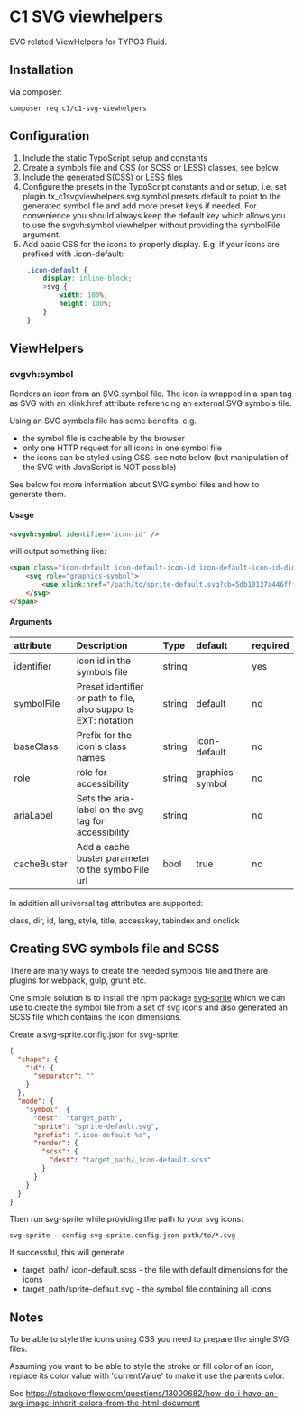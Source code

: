 # C1 SVG viewhelpers

SVG related ViewHelpers for TYPO3 Fluid.

## Installation

via composer:

```
composer req c1/c1-svg-viewhelpers
```

## Configuration

1. Include the static TypoScript setup and constants
2. Create a symbols file and CSS (or SCSS or LESS) classes, see below
3. Include the generated S(CSS) or LESS files
4. Configure the presets in the TypoScript constants and or setup, i.e. set
   plugin.tx_c1svgviewhelpers.svg.symbol.presets.default to point to the generated symbol file and add
   more preset keys if needed. For convenience you should always keep the default key which allows you to use 
   the svgvh:symbol viewhelper without providing the symbolFile argument.
5. Add basic CSS for the icons to properly display. E.g. if your icons are prefixed with .icon-default:
   ```scss
    .icon-default {
        display: inline-block;
        >svg {
            width: 100%;
            height: 100%;
        }
    }
   ```

## ViewHelpers

### svgvh:symbol

Renders an icon from an SVG symbol file. The icon is wrapped in a span tag as SVG with an xlink:href attribute
referencing an external SVG symbols file. 

Using an SVG symbols file has some benefits, e.g.

- the symbol file is cacheable by the browser
- only one HTTP request for all icons in one symbol file
- the icons can be styled using CSS, see note below (but manipulation of the SVG with JavaScript is NOT possible)

See below for more information about SVG symbol files and how to generate them.

#### Usage

```html
<svgvh:symbol identifier='icon-id' />
```

will output something like:

```html
<span class="icon-default icon-default-icon-id icon-default-icon-id-dims">
    <svg role="graphics-symbol">
        <use xlink:href="/path/to/sprite-default.svg?cb=5db10127a446fff1f0d0240086487da1#icon-id"></use>
    </svg>
</span>
```

#### Arguments

| attribute      | Description                                                    | Type      | default         | required    |
|:---------------|:---------------------------------------------------------------| :---      |:----------------| :---        |
| identifier     | icon id in the symbols file                                    | string    |                 | yes         |
| symbolFile     | Preset identifier or path to file, also supports EXT: notation | string    | default         | no          |
| baseClass      | Prefix for the icon's class names                              | string    | icon-default    | no          |
| role           | role for accessibility                                         | string    | graphics-symbol | no          |
| ariaLabel      | Sets the aria-label on the svg tag for accessibility           | string    |                 | no          |
| cacheBuster    | Add a cache buster parameter to the symbolFile url             | bool      | true            | no          |

In addition all universal tag attributes are supported:

class, dir, id, lang, style, title, accesskey, tabindex and onclick

## Creating SVG symbols file and SCSS

There are many ways to create the needed symbols file and there are plugins for webpack, gulp, grunt etc.

One simple solution is to install the npm package [svg-sprite](https://github.com/svg-sprite/svg-sprite/)
which we can use to create the symbol file from a set of svg icons and also generated an SCSS file 
which contains the icon dimensions.

Create a svg-sprite.config.json for svg-sprite:

```json
{
  "shape": {
    "id": {
      "separator": ""
    }
  },
  "mode": {
    "symbol": {
      "dest": "target_path",
      "sprite": "sprite-default.svg",
      "prefix": ".icon-default-%s",
      "render": {
        "scss": {
          "dest": "target_path/_icon-default.scss"
        }
      }
    }
  }
}
```

Then run svg-sprite while providing the path to your svg icons:

```shell
svg-sprite --config svg-sprite.config.json path/to/*.svg
```

If successful, this will generate
* target_path/_icon-default.scss - the file with default dimensions for the icons
* target_path/sprite-default.svg - the symbol file containing all icons

## Notes

To be able to style the icons using CSS you need to prepare the single SVG files:

Assuming you want to be able to style the stroke or fill color of an icon, replace its color value with 'currentValue' to make it use the parents color.

See https://stackoverflow.com/questions/13000682/how-do-i-have-an-svg-image-inherit-colors-from-the-html-document
